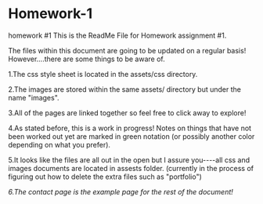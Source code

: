 # Homework-1
homework #1
This is the ReadMe File for Homework assignment #1.

The files within this document are going to be updated on a regular basis! However....there are some things to be aware of.


1.The css style sheet is located in the assets/css directory. 

2.The images are stored within the same assets/ directory but under the name "images".

3.All of the pages are linked together so feel free to click away to explore!

4.As stated before, this is a work in progress! Notes on things that have not been worked out yet are marked in green notation (or possibly another color depending on what you prefer).

5.It looks like the files are all out in the open but I assure you----all css and images documents are located in assests folder. (currently in the process of figuring out how to delete the extra files such as "portfolio")


*6.The contact page is the example page for the rest of the document!*


